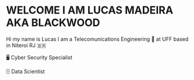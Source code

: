 #	WELCOME I AM LUCAS MADEIRA AKA BLACKWOOD 
Hi my name is Lucas I am a Telecomunications Engineering 📡 at UFF based in Niteroi RJ 🇧🇷

🖥️ Cyber Security Specialist

🗄️   Data Scientist 
